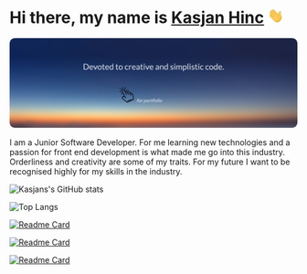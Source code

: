 # Hi there, my name is <a href="http://kasjanhinc.com/">Kasjan Hinc</a> <img src="./img/wave.gif" width="28">


<a href="http://kasjanhinc.com/">![README](./img/cover.png)</a>


I am a Junior Software Developer. For me learning new technologies and a passion for front end development is what made me go into this industry. Orderliness and creativity are some of my traits. For my future I want to be recognised highly for my skills in the industry.


![Kasjans's GitHub stats](https://github-readme-stats.vercel.app/api?username=KasjanHinc&theme=yeblu)

![Top Langs](https://github-readme-stats.vercel.app/api/top-langs/?username=KasjanHinc&theme=yeblu)


[![Readme Card](https://github-readme-stats.vercel.app/api/pin/?username=KasjanHinc&repo=Pac-Man&theme=yeblu)](https://github.com/anuraghazra/github-readme-stats)

[![Readme Card](https://github-readme-stats.vercel.app/api/pin/?username=KasjanHinc&repo=shutter&theme=yeblu)](https://github.com/anuraghazra/github-readme-stats)

[![Readme Card](https://github-readme-stats.vercel.app/api/pin/?username=KasjanHinc&repo=Apple-Watch&theme=yeblu)](https://github.com/anuraghazra/github-readme-stats)